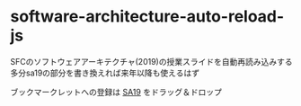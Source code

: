 # software-architecture-auto-reload-js
SFCのソフトウェアアーキテクチャ(2019)の授業スライドを自動再読み込みする
多分sa19の部分を書き換えれば来年以降も使えるはず

ブックマークレットへの登録は [SA19](javascript:window.open('javascript:setInterval(function(){window.opener.location.href="https://vu5.sfc.keio.ac.jp/slide/index.php?page=top&mode=show&lecture=sa19&smode="},7000)');void(0);) をドラッグ＆ドロップ
